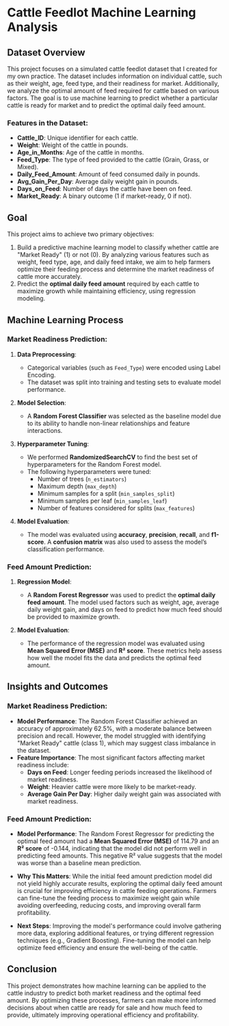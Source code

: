 # Cattle Feedlot Machine Learning Analysis

## Dataset Overview

This project focuses on a simulated cattle feedlot dataset that I created for my own practice. The dataset includes information on individual cattle, such as their weight, age, feed type, and their readiness for market. Additionally, we analyze the optimal amount of feed required for cattle based on various factors. The goal is to use machine learning to predict whether a particular cattle is ready for market and to predict the optimal daily feed amount.

### Features in the Dataset:
- **Cattle_ID**: Unique identifier for each cattle.
- **Weight**: Weight of the cattle in pounds.
- **Age_in_Months**: Age of the cattle in months.
- **Feed_Type**: The type of feed provided to the cattle (Grain, Grass, or Mixed).
- **Daily_Feed_Amount**: Amount of feed consumed daily in pounds.
- **Avg_Gain_Per_Day**: Average daily weight gain in pounds.
- **Days_on_Feed**: Number of days the cattle have been on feed.
- **Market_Ready**: A binary outcome (1 if market-ready, 0 if not).

## Goal

This project aims to achieve two primary objectives:
1. Build a predictive machine learning model to classify whether cattle are "Market Ready" (1) or not (0). By analyzing various features such as weight, feed type, age, and daily feed intake, we aim to help farmers optimize their feeding process and determine the market readiness of cattle more accurately.
2. Predict the **optimal daily feed amount** required by each cattle to maximize growth while maintaining efficiency, using regression modeling.

## Machine Learning Process

### Market Readiness Prediction:
1. **Data Preprocessing**:
   - Categorical variables (such as `Feed_Type`) were encoded using Label Encoding.
   - The dataset was split into training and testing sets to evaluate model performance.

2. **Model Selection**:
   - A **Random Forest Classifier** was selected as the baseline model due to its ability to handle non-linear relationships and feature interactions.

3. **Hyperparameter Tuning**:
   - We performed **RandomizedSearchCV** to find the best set of hyperparameters for the Random Forest model.
   - The following hyperparameters were tuned:
     - Number of trees (`n_estimators`)
     - Maximum depth (`max_depth`)
     - Minimum samples for a split (`min_samples_split`)
     - Minimum samples per leaf (`min_samples_leaf`)
     - Number of features considered for splits (`max_features`)

4. **Model Evaluation**:
   - The model was evaluated using **accuracy**, **precision**, **recall**, and **f1-score**. A **confusion matrix** was also used to assess the model’s classification performance.

### Feed Amount Prediction:
1. **Regression Model**:
   - A **Random Forest Regressor** was used to predict the **optimal daily feed amount**. The model used factors such as weight, age, average daily weight gain, and days on feed to predict how much feed should be provided to maximize growth.

2. **Model Evaluation**:
   - The performance of the regression model was evaluated using **Mean Squared Error (MSE)** and **R² score**. These metrics help assess how well the model fits the data and predicts the optimal feed amount.

## Insights and Outcomes

### Market Readiness Prediction:
- **Model Performance**: The Random Forest Classifier achieved an accuracy of approximately 62.5%, with a moderate balance between precision and recall. However, the model struggled with identifying "Market Ready" cattle (class 1), which may suggest class imbalance in the dataset.
- **Feature Importance**: The most significant factors affecting market readiness include:
  - **Days on Feed**: Longer feeding periods increased the likelihood of market readiness.
  - **Weight**: Heavier cattle were more likely to be market-ready.
  - **Average Gain Per Day**: Higher daily weight gain was associated with market readiness.

### Feed Amount Prediction:
- **Model Performance**: The Random Forest Regressor for predicting the optimal feed amount had a **Mean Squared Error (MSE)** of 114.79 and an **R² score** of -0.144, indicating that the model did not perform well in predicting feed amounts. This negative R² value suggests that the model was worse than a baseline mean prediction.
  
- **Why This Matters**: While the initial feed amount prediction model did not yield highly accurate results, exploring the optimal daily feed amount is crucial for improving efficiency in cattle feeding operations. Farmers can fine-tune the feeding process to maximize weight gain while avoiding overfeeding, reducing costs, and improving overall farm profitability.

- **Next Steps**: Improving the model's performance could involve gathering more data, exploring additional features, or trying different regression techniques (e.g., Gradient Boosting). Fine-tuning the model can help optimize feed efficiency and ensure the well-being of the cattle.

## Conclusion

This project demonstrates how machine learning can be applied to the cattle industry to predict both market readiness and the optimal feed amount. By optimizing these processes, farmers can make more informed decisions about when cattle are ready for sale and how much feed to provide, ultimately improving operational efficiency and profitability.
